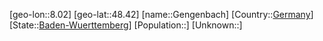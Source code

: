 ﻿---
location: [48.42,8.02]
type: City
tags:
- geo/City


SpocWebEntityId: 30410
isDeleted: false
confidential: public

---
[geo-lon::8.02]
[geo-lat::48.42]
[name::Gengenbach]
[Country::[Germany](geo/Continent/Europe/Germany.md)]
[State::[Baden-Wuerttemberg](geo/Continent/Europe/Germany/Baden-Wuerttemberg.md)]
[Population::]
[Unknown::]

